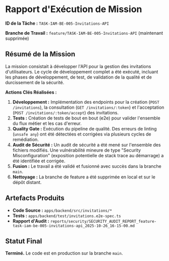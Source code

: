# Rapport d'Exécution de Mission

**ID de la Tâche :** `TASK-IAM-BE-005-Invitations-API`

**Branche de Travail :** `feature/TASK-IAM-BE-005-Invitations-API` (maintenant supprimée)

## Résumé de la Mission

La mission consistait à développer l'API pour la gestion des invitations d'utilisateurs. Le cycle de développement complet a été exécuté, incluant les phases de développement, de test, de validation de la qualité et de durcissement de la sécurité.

**Actions Clés Réalisées :**

1.  **Développement :** Implémentation des endpoints pour la création (`POST /invitations`), la consultation (`GET /invitations/:token`) et l'acceptation (`POST /invitations/:token/accept`) des invitations.
2.  **Tests :** Création de tests de bout en bout (e2e) pour valider l'ensemble du flux métier et les cas d'erreur.
3.  **Quality Gate :** Exécution du pipeline de qualité. Des erreurs de linting (`unsafe any`) ont été détectées et corrigées via plusieurs cycles de remédiation.
4.  **Audit de Sécurité :** Un audit de sécurité a été mené sur l'ensemble des fichiers modifiés. Une vulnérabilité mineure de type "Security Misconfiguration" (exposition potentielle de stack trace au démarrage) a été identifiée et corrigée.
5.  **Fusion :** Le travail a été validé et fusionné avec succès dans la branche `main`.
6.  **Nettoyage :** La branche de feature a été supprimée en local et sur le dépôt distant.

## Artefacts Produits

-   **Code Source :** `apps/backend/src/invitations/*`
-   **Tests :** `apps/backend/test/invitations.e2e-spec.ts`
-   **Rapport d'Audit :** `reports/security/SECURITY_AUDIT_REPORT_feature-task-iam-be-005-invitations-api_2025-10-26_16-15-00.md`

## Statut Final

**Terminé.** Le code est en production sur la branche `main`.
